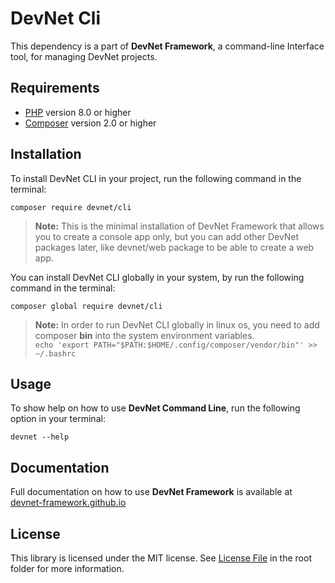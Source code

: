 # DevNet Cli
This dependency is a part of **DevNet Framework**, a command-line Interface tool, for managing DevNet projects.

## Requirements
- [PHP](https://www.php.net/) version 8.0 or higher
- [Composer](https://getcomposer.org/) version 2.0 or higher

## Installation
To install DevNet CLI in your project, run the following command in the terminal:
```
composer require devnet/cli
```
>**Note:** This is the minimal installation of DevNet Framework that allows you to create a console app only, but you can add other DevNet packages later, like devnet/web package to be able to create a web app.

You can install DevNet CLI globally in your system, by run the following command in the terminal:
```
composer global require devnet/cli
```

>**Note:** In order to run DevNet CLI globally in linux os, you need to add composer **bin** into the system environment variables.  
>`echo 'export PATH="$PATH:$HOME/.config/composer/vendor/bin"' >> ~/.bashrc`

## Usage
To show help on how to use **DevNet Command Line**, run the following option in your terminal:

```
devnet --help
```

## Documentation
Full documentation on how to use **DevNet Framework** is available at [devnet-framework.github.io](https://devnet-framework.github.io)

## License
This library is licensed under the MIT license. See [License File](https://github.com/DevNet-Framework/cli/blob/master/LICENSE) in the root folder for more information.
